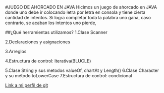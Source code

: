#JUEGO DE AHORCADO EN JAVA
Hicimos un juego de ahorcado en JAVA donde uno debe ir colocando letra por letra en consola y tiene cierta cantidad de intentos. Si logra completar toda la palabra uno gana, caso contrario, se acaban los intentos uno pierde,

##¿Qué herramientas utilizamos?
1.Clase Scanner

2.Declaraciones y asignaciones

3.Arreglos

4.Estructura de control: Iterativa(BLUCLE)

5.Clase String y sus metodos valueOf, chartAt y Length()
6.Clase Character y su método toLowerCase
7.Estructura de control: condicional

[Link a mi perfil de git ](https://github.com/pilo77)